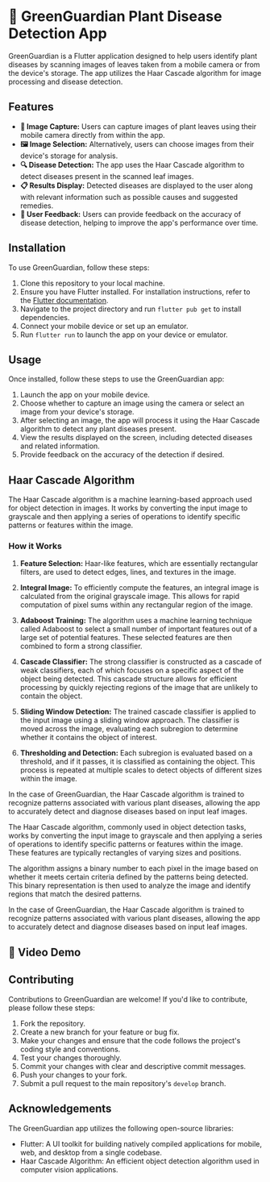 # 🌿 GreenGuardian Plant Disease Detection App

GreenGuardian is a Flutter application designed to help users identify plant diseases by scanning images of leaves taken from a mobile camera or from the device's storage. The app utilizes the Haar Cascade algorithm for image processing and disease detection.

## Features

- **📸 Image Capture:** Users can capture images of plant leaves using their mobile camera directly from within the app.
- **🖼️ Image Selection:** Alternatively, users can choose images from their device's storage for analysis.
- **🔍 Disease Detection:** The app uses the Haar Cascade algorithm to detect diseases present in the scanned leaf images.
- **📋 Results Display:** Detected diseases are displayed to the user along with relevant information such as possible causes and suggested remedies.
- **📢 User Feedback:** Users can provide feedback on the accuracy of disease detection, helping to improve the app's performance over time.

## Installation

To use GreenGuardian, follow these steps:

1. Clone this repository to your local machine.
2. Ensure you have Flutter installed. For installation instructions, refer to the [Flutter documentation](https://flutter.dev/docs/get-started/install).
3. Navigate to the project directory and run `flutter pub get` to install dependencies.
4. Connect your mobile device or set up an emulator.
5. Run `flutter run` to launch the app on your device or emulator.

## Usage

Once installed, follow these steps to use the GreenGuardian app:

1. Launch the app on your mobile device.
2. Choose whether to capture an image using the camera or select an image from your device's storage.
3. After selecting an image, the app will process it using the Haar Cascade algorithm to detect any plant diseases present.
4. View the results displayed on the screen, including detected diseases and related information.
5. Provide feedback on the accuracy of the detection if desired.

## Haar Cascade Algorithm

The Haar Cascade algorithm is a machine learning-based approach used for object detection in images. It works by converting the input image to grayscale and then applying a series of operations to identify specific patterns or features within the image.

### How it Works

1. **Feature Selection:** Haar-like features, which are essentially rectangular filters, are used to detect edges, lines, and textures in the image.

2. **Integral Image:** To efficiently compute the features, an integral image is calculated from the original grayscale image. This allows for rapid computation of pixel sums within any rectangular region of the image.

3. **Adaboost Training:** The algorithm uses a machine learning technique called Adaboost to select a small number of important features out of a large set of potential features. These selected features are then combined to form a strong classifier.

4. **Cascade Classifier:** The strong classifier is constructed as a cascade of weak classifiers, each of which focuses on a specific aspect of the object being detected. This cascade structure allows for efficient processing by quickly rejecting regions of the image that are unlikely to contain the object.

5. **Sliding Window Detection:** The trained cascade classifier is applied to the input image using a sliding window approach. The classifier is moved across the image, evaluating each subregion to determine whether it contains the object of interest.

6. **Thresholding and Detection:** Each subregion is evaluated based on a threshold, and if it passes, it is classified as containing the object. This process is repeated at multiple scales to detect objects of different sizes within the image.

In the case of GreenGuardian, the Haar Cascade algorithm is trained to recognize patterns associated with various plant diseases, allowing the app to accurately detect and diagnose diseases based on input leaf images.

The Haar Cascade algorithm, commonly used in object detection tasks, works by converting the input image to grayscale and then applying a series of operations to identify specific patterns or features within the image. These features are typically rectangles of varying sizes and positions.

The algorithm assigns a binary number to each pixel in the image based on whether it meets certain criteria defined by the patterns being detected. This binary representation is then used to analyze the image and identify regions that match the desired patterns.

In the case of GreenGuardian, the Haar Cascade algorithm is trained to recognize patterns associated with various plant diseases, allowing the app to accurately detect and diagnose diseases based on input leaf images.

## 🎥 Video Demo



## Contributing

Contributions to GreenGuardian are welcome! If you'd like to contribute, please follow these steps:

1. Fork the repository.
2. Create a new branch for your feature or bug fix.
3. Make your changes and ensure that the code follows the project's coding style and conventions.
4. Test your changes thoroughly.
5. Commit your changes with clear and descriptive commit messages.
6. Push your changes to your fork.
7. Submit a pull request to the main repository's `develop` branch.

## Acknowledgements

The GreenGuardian app utilizes the following open-source libraries:

- Flutter: A UI toolkit for building natively compiled applications for mobile, web, and desktop from a single codebase.
- Haar Cascade Algorithm: An efficient object detection algorithm used in computer vision applications.

